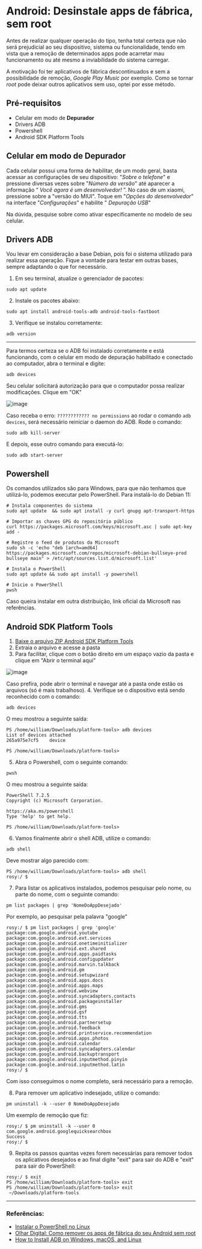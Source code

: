 # Android: Desinstale apps de fábrica, sem root

Antes de realizar qualquer operação do tipo, tenha total certeza que não será prejudicial ao seu dispositivo, sistema ou funcionalidade, tendo em vista que a remoção de determinados apps pode acarretar mau funcionamento ou até mesmo a inviabilidade do sistema carregar.

A motivação foi ter aplicativos de fábrica descontinuados e sem a possibilidade de remoção, *Google Play Music* por exemplo. Como se tornar *root* pode deixar outros aplicativos sem uso, optei por esse método.

## Pré-requisitos
* Celular em modo de **Depurador**
* Drivers ADB
* Powershell
* Android SDK Platform Tools

## Celular em modo de **Depurador**
Cada celular possui uma forma de habilitar, de um modo geral, basta acessar as configurações de seu dispositivo: "*Sobre o telefone*" e pressione diversas vezes sobre "*Número da versão*" até aparecer a informação “ *Você agora é um desenvolvedor!* ”. No caso de um xiaomi, pressione sobre a "versão do MIUI". Toque em "*Opções do desenvolvedor*" na interface "*Configurações*" e habilite " *Depuração USB*"

Na dúvida, pesquise sobre como ativar especificamente no modelo de seu celular.

## Drivers ADB
Vou levar em consideração a base Debian, pois foi o sistema utilizado para realizar essa operação. Fique a vontade para testar em outras bases, sempre adaptando o que for necessário.
1. Em seu terminal, atualize o gerenciador de pacotes:

```
sudo apt update
```

2. Instale os pacotes abaixo:
```
sudo apt install android-tools-adb android-tools-fastboot
```
3. Verifique se instalou corretamente:
```
adb version
```
---

Para termos certeza se o ADB foi instalado corretamente e está funcionando, com o celular em modo de depuração habilitado e conectado ao computador, abra o terminal e digite:
```
adb devices
```
Seu celular solicitará autorização para que o computador possa realizar modificações. Clique em "OK"

![image](https://user-images.githubusercontent.com/84329097/183400491-aadccf20-efbc-4480-ac3b-4b521139b060.png)

Caso receba o erro: `???????????? no permissions` ao rodar o comando `adb devices`, será necessário reiniciar o daemon do ADB. Rode o comando:
```
sudo adb kill-server
```

E depois, esse outro comando para executá-lo:

```
sudo adb start-server
```
## Powershell
Os comandos utilizados são para Windows, para que não tenhamos que utilizá-lo, podemos executar pelo PowerShell. Para instalá-lo do Debian 11:


```
# Instala componentes do sistema
sudo apt update  && sudo apt install -y curl gnupg apt-transport-https

# Importar as chaves GPG do repositório público
curl https://packages.microsoft.com/keys/microsoft.asc | sudo apt-key add -

# Registre o feed de produtos da Microsoft
sudo sh -c 'echo "deb [arch=amd64] https://packages.microsoft.com/repos/microsoft-debian-bullseye-prod bullseye main" > /etc/apt/sources.list.d/microsoft.list'

# Instala o PowerShell
sudo apt update && sudo apt install -y powershell

# Inicie o PowerShell
pwsh
```
Caso queira instalar em outra distribuição, link oficial da Microsoft nas referências.

## Android SDK Platform Tools
1. [Baixe o arquivo ZIP Android SDK Platform Tools](https://raw.githubusercontent.com/thespation/android/main/platform-tools_r33.0.2-linux.zip?token=GHSAT0AAAAAABXI2PNLEUDHV6M5USQLHY34YXQ5K2Q)
2. Extraia o arquivo e acesse a pasta
3. Para facilitar, clique com o botão direito em um espaço vazio da pasta e clique em "Abrir o terminal aqui"

![image](https://user-images.githubusercontent.com/84329097/183400541-7d7ae916-5410-4bbd-858c-73af16460185.png)

Caso prefira, pode abrir o terminal e navegar até a pasta onde estão os arquivos (só é mais trabalhoso).
4. Verifique se o dispositivo está sendo reconhecido com o  comando:
```
adb devices
```
O meu mostrou a seguinte saída:

```
PS /home/william/Downloads/platform-tools> adb devices
List of devices attached
265a975e7cf5	device

PS /home/william/Downloads/platform-tools>
```
 5. Abra o Powershell, com o seguinte comando:
```
pwsh
```
O meu mostrou a seguinte saída:

```
PowerShell 7.2.5
Copyright (c) Microsoft Corporation.

https://aka.ms/powershell
Type 'help' to get help.

PS /home/william/Downloads/platform-tools>
```
6. Vamos finalmente abrir o shell ADB, utilize o comando:
```
adb shell
```

Deve mostrar algo parecido com:

```
PS /home/william/Downloads/platform-tools> adb shell
rosy:/ $ 
```
7. Para listar os aplicativos instalados, podemos pesquisar pelo nome, ou parte do nome, com o seguinte comando:
```
pm list packages | grep 'NomeDoAppDesejado'
```
Por exemplo, ao pesquisar pela palavra "google"
```
rosy:/ $ pm list packages | grep 'google'
package:com.google.android.youtube
package:com.google.android.ext.services
package:com.google.android.onetimeinitializer
package:com.google.android.ext.shared
package:com.google.android.apps.paidtasks
package:com.google.android.configupdater
package:com.google.android.marvin.talkback
package:com.google.android.gm
package:com.google.android.setupwizard
package:com.google.android.apps.docs
package:com.google.android.apps.maps
package:com.google.android.webview
package:com.google.android.syncadapters.contacts
package:com.google.android.packageinstaller
package:com.google.android.gms
package:com.google.android.gsf
package:com.google.android.tts
package:com.google.android.partnersetup
package:com.google.android.feedback
package:com.google.android.printservice.recommendation
package:com.google.android.apps.photos
package:com.google.android.calendar
package:com.google.android.syncadapters.calendar
package:com.google.android.backuptransport
package:com.google.android.inputmethod.pinyin
package:com.google.android.inputmethod.latin
rosy:/ $  
```
Com isso conseguimos o nome completo, será necessário para a remoção.

8. Para remover um aplicativo indesejado, utilize o comando:

```
pm uninstall -k --user 0 NomeDoAppDesejado
```
Um exemplo de remoção que fiz:

```
rosy:/ $ pm uninstall -k --user 0 com.google.android.googlequicksearchbox
Success
rosy:/ $ 
```
9. Repita os passos quantas vezes forem necessárias para remover todos os aplicativos desejados e ao final digite "exit" para sair do ADB e "exit" para sair do PowerShell:

```
rosy:/ $ exit                                                                                      
PS /home/william/Downloads/platform-tools> exit
PS /home/william/Downloads/platform-tools> exit
 ~/Downloads/platform-tools
```
<hr>

### Referências:
* [Instalar o PowerShell no Linux](https://docs.microsoft.com/pt-br/powershell/scripting/install/installing-powershell-on-linux?view=powershell-7.2)
* [Olhar Digital: Como remover os apps de fábrica do seu Android sem root](https://olhardigital.com.br/2018/08/10/dicas-e-tutoriais/como-remover-os-apps-de-fabrica-do-seu-android-sem-root/)
* [How to Install ADB on Windows, macOS, and Linux](https://www.xda-developers.com/install-adb-windows-macos-linux/#adbsetuplinux)


